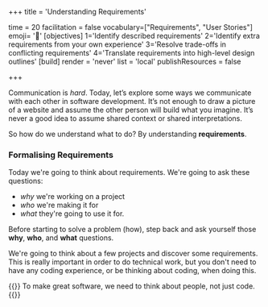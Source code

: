 +++
title = 'Understanding Requirements'

time = 20
facilitation = false
vocabulary=["Requirements", "User Stories"]
emoji= '🧩'
[objectives]
1='Identify described requirements'
    2='Identify extra requirements from your own experience'
    3='Resolve trade-offs in conflicting requirements'
    4='Translate requirements into high-level design outlines'
[build]
  render = 'never'
  list = 'local'
  publishResources = false

+++

Communication is _hard_. Today, let’s explore some ways we communicate with each other in software development. It’s not enough to draw a picture of a website and assume the other person will build what you imagine. It’s never a good idea to assume shared context or shared interpretations.

So how do we understand what to do? By understanding **requirements**.

### Formalising Requirements

Today we're going to think about requirements. We're going to ask these questions:

- _why_ we're working on a project
- _who_ we're making it for
- _what_ they're going to use it for.

Before starting to solve a problem (how), step back and ask yourself those **why**, **who**, and **what** questions.

We're going to think about a few projects and discover some requirements. This is really important in order to do technical work, but you don't need to have any coding experience, or be thinking about coding, when doing this.

{{<note type="tip" title="Remember" >}}
To make great software, we need to think about people, not just code.
{{</note>}}
